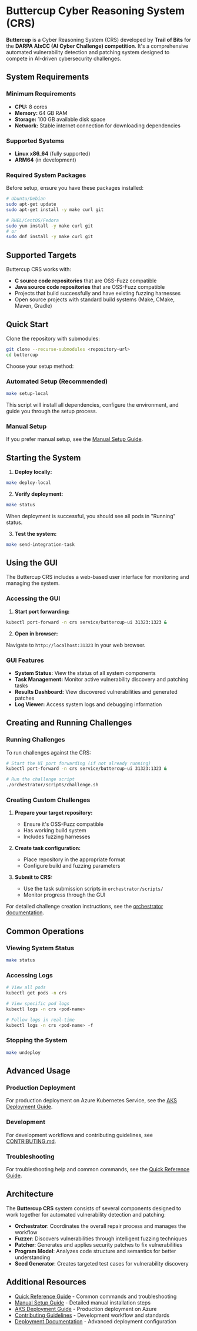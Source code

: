 # Buttercup Cyber Reasoning System (CRS)

**Buttercup** is a Cyber Reasoning System (CRS) developed by **Trail of Bits** for the **DARPA AIxCC (AI Cyber Challenge) competition**. It's a comprehensive automated vulnerability detection and patching system designed to compete in AI-driven cybersecurity challenges.

## System Requirements

### Minimum Requirements

- **CPU:** 8 cores
- **Memory:** 64 GB RAM  
- **Storage:** 100 GB available disk space
- **Network:** Stable internet connection for downloading dependencies

### Supported Systems

- **Linux x86_64** (fully supported)
- **ARM64** (in development)

### Required System Packages

Before setup, ensure you have these packages installed:

```bash
# Ubuntu/Debian
sudo apt-get update
sudo apt-get install -y make curl git

# RHEL/CentOS/Fedora  
sudo yum install -y make curl git
# or
sudo dnf install -y make curl git
```

## Supported Targets

Buttercup CRS works with:

- **C source code repositories** that are OSS-Fuzz compatible
- **Java source code repositories** that are OSS-Fuzz compatible
- Projects that build successfully and have existing fuzzing harnesses
- Open source projects with standard build systems (Make, CMake, Maven, Gradle)

## Quick Start

Clone the repository with submodules:

```bash
git clone --recurse-submodules <repository-url>
cd buttercup
```

Choose your setup method:

### Automated Setup (Recommended)

```bash
make setup-local
```

This script will install all dependencies, configure the environment, and guide you through the setup process.

### Manual Setup

If you prefer manual setup, see the [Manual Setup Guide](MANUAL_SETUP.md).

## Starting the System

1. **Deploy locally:**

```bash
make deploy-local
```

2. **Verify deployment:**

```bash
make status
```

When deployment is successful, you should see all pods in "Running" status.

3. **Test the system:**

```bash
make send-integration-task
```

## Using the GUI

The Buttercup CRS includes a web-based user interface for monitoring and managing the system.

### Accessing the GUI

1. **Start port forwarding:**

```bash
kubectl port-forward -n crs service/buttercup-ui 31323:1323 &
```

2. **Open in browser:**

Navigate to `http://localhost:31323` in your web browser.

### GUI Features

- **System Status:** View the status of all system components
- **Task Management:** Monitor active vulnerability discovery and patching tasks
- **Results Dashboard:** View discovered vulnerabilities and generated patches
- **Log Viewer:** Access system logs and debugging information

## Creating and Running Challenges

### Running Challenges

To run challenges against the CRS:

```bash
# Start the UI port forwarding (if not already running)
kubectl port-forward -n crs service/buttercup-ui 31323:1323 &

# Run the challenge script
./orchestrator/scripts/challenge.sh
```

### Creating Custom Challenges

1. **Prepare your target repository:**
   - Ensure it's OSS-Fuzz compatible
   - Has working build system
   - Includes fuzzing harnesses

2. **Create task configuration:**
   - Place repository in the appropriate format
   - Configure build and fuzzing parameters

3. **Submit to CRS:**
   - Use the task submission scripts in `orchestrator/scripts/`
   - Monitor progress through the GUI

For detailed challenge creation instructions, see the [orchestrator documentation](orchestrator/README.md).

## Common Operations

### Viewing System Status

```bash
make status
```

### Accessing Logs

```bash
# View all pods
kubectl get pods -n crs

# View specific pod logs
kubectl logs -n crs <pod-name>

# Follow logs in real-time
kubectl logs -n crs <pod-name> -f
```

### Stopping the System

```bash
make undeploy
```

## Advanced Usage

### Production Deployment

For production deployment on Azure Kubernetes Service, see the [AKS Deployment Guide](AKS_DEPLOYMENT.md).

### Development

For development workflows and contributing guidelines, see [CONTRIBUTING.md](CONTRIBUTING.md).

### Troubleshooting

For troubleshooting help and common commands, see the [Quick Reference Guide](QUICK_REFERENCE.md).

## Architecture

The **Buttercup CRS** system consists of several components designed to work together for automated vulnerability detection and patching:

- **Orchestrator**: Coordinates the overall repair process and manages the workflow
- **Fuzzer**: Discovers vulnerabilities through intelligent fuzzing techniques
- **Patcher**: Generates and applies security patches to fix vulnerabilities
- **Program Model**: Analyzes code structure and semantics for better understanding
- **Seed Generator**: Creates targeted test cases for vulnerability discovery

## Additional Resources

- [Quick Reference Guide](QUICK_REFERENCE.md) - Common commands and troubleshooting
- [Manual Setup Guide](MANUAL_SETUP.md) - Detailed manual installation steps
- [AKS Deployment Guide](AKS_DEPLOYMENT.md) - Production deployment on Azure
- [Contributing Guidelines](CONTRIBUTING.md) - Development workflow and standards
- [Deployment Documentation](deployment/README.md) - Advanced deployment configuration